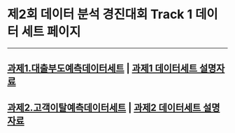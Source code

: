 # 제2회 데이터 분석 경진대회 Track 1 데이터 세트 페이지
---
[과제1.대출부도예측데이터세트](loan_customer.csv) | [과제1 데이터세트 설명자료](데이터분석_경진대회_데이터_세트_설명_부도예측.pptx)
---
[과제2.고객이탈예측데이터세트](bank_churner.csv) | [과제2 데이터세트 설명자료](데이터분석_경진대회_데이터_세트_설명_고객이탈.pptx)
---
